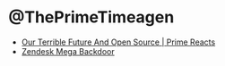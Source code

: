 # @ThePrimeTimeagen
- [Our Terrible Future And Open Source | Prime Reacts](https://youtu.be/e2HzKY5imTE)
- [Zendesk Mega Backdoor](https://youtu.be/PmmkmNXnIcc)
